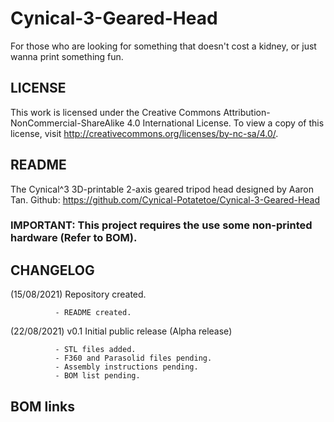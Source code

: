 # Cynical-3-Geared-Head
For those who are looking for something that doesn't cost a kidney, or just wanna print something fun.

## LICENSE
This work is licensed under the Creative Commons Attribution-NonCommercial-ShareAlike 4.0 International License. To view a copy of this license, visit http://creativecommons.org/licenses/by-nc-sa/4.0/.

## README
The Cynical^3 3D-printable 2-axis geared tripod head designed by Aaron Tan. Github: https://github.com/Cynical-Potatetoe/Cynical-3-Geared-Head

### IMPORTANT: This project requires the use some non-printed hardware (Refer to BOM).

## CHANGELOG
(15/08/2021)  Repository created.

              - README created.

(22/08/2021)  v0.1 Initial public release (Alpha release)
              
              - STL files added.
              - F360 and Parasolid files pending.
              - Assembly instructions pending.
              - BOM list pending.


## BOM links
